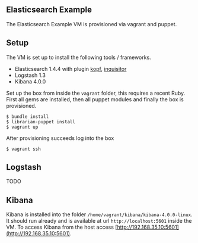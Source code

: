 Elasticsearch Example
---------------------

The Elasticsearch Example VM is provisioned via vagrant and puppet.

## Setup

The VM is set up to install the following tools / frameworks.

* Elasticsearch 1.4.4 with plugin [kopf](https://github.com/lmenezes/elasticsearch-kopf), [inquisitor](https://github.com/polyfractal/elasticsearch-inquisitor)
* Logstash 1.3
* Kibana 4.0.0

Set up the box from inside the `vagrant` folder, this requires a recent Ruby. First all gems are installed, then all puppet modules and finally the box is provisioned.

```
$ bundle install
$ librarian-puppet install
$ vagrant up
```

After provisioning succeeds log into the box

```
$ vagrant ssh
```


## Logstash

TODO


## Kibana

Kibana is installed into the folder `/home/vagrant/kibana/kibana-4.0.0-linux`.
It should run already and is available at url `http://localhost:5601` inside the VM. To
access Kibana from the host access [http://192.168.35.10:5601](http://192.168.35.10:5601).
